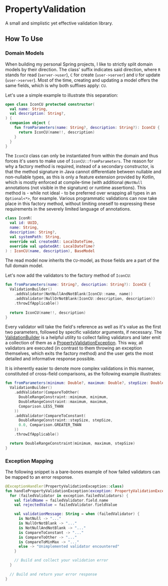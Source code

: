 <!-- This file is rendered by https://github.com/BlvckBytes/readme_helper -->

# PropertyValidation

A small and simplistic yet effective validation library.

<!-- #toc -->

## How To Use

### Domain Models

When building my personal Spring projects, I like to strictly split domain models by their direction. The class' suffix indicates said direction, where `R` stands for read (`server->user`), `C` for create (`user->server`) and `U` for update (`user->server`). Most of the time, creating and updating a model offers the same fields, which is why both suffixes apply: `CU`.

Let's use a simple example to illustrate this separation:

```kotlin
open class IconCU protected constructor(
  val name: String,
  val description: String?,
) {
  companion object {
    fun fromParameters(name: String?, description: String?): IconCU {
      return IconCU(name!!, description)
    }
  }
}
```

The `IconCU` class can only be instantiated from within the domain and thus forces it's users to make use of `IconCU::fromParameters`. The reason for why a factory method is required, instead of a secondary constructor, is that the method signature in Java cannot differentiate between nullable and non-nullable types, as this is only a feature extension provided by Kotlin, which is mostly enforced at compile-time (with additional `@NotNull` annotations (not visible in the signature) or runtime assertions). This method is - while not ideal - to be preferred over wrapping all types in an `Optional<*>`, for example. Various programmatic validations can now take place in this factory method, without limiting oneself to expressing these requirements in the severely limited language of annotations.

```kotlin
class IconR(
  val id: UUID,
  name: String,
  description: String?,
  val systemPath: String,
  override val createdAt: LocalDateTime,
  override val updatedAt: LocalDateTime?
) : IconCU(name, description), BaseModel
```

The read model now inherits the `CU`-model, as those fields are a part of the full domain model.

Let's now add the validators to the factory method of `IconCU`:

```kotlin
fun fromParameters(name: String?, description: String?): IconCU {
  ValidationBuilder()
    .addValidator(NotNullAndNotBlank(IconCU::name, name))
    .addValidator(NullOrNotBlank(IconCU::description, description))
    .throwIfApplicable()
  
  return IconCU(name!!, description)
}
```

Every validator will take the field's reference as well as it's value as the first two parameters, followed by specific validator arguments, if necessary. The [ValidationBuilder](src/main/kotlin/me/blvckbytes/propertyvalidation/ValidationBuilder.kt) is a helpful utility to collect failing validators and later emit a collection of them as a [PropertyValidationException](src/main/kotlin/me/blvckbytes/propertyvalidation/PropertyValidationException.kt). This way, all validators are executed (in contrast to them throwing an exception themselves, which exits the factory method) and the user gets the most detailed and informative response possible.

It is inherently easier to denote more complex validations in this manner, constituted of cross-field comparisons, as the following example illustrates:

```kotlin
fun fromParameters(minimum: Double?, maximum: Double?, stepSize: Double?): DoubleRangeConstraint {
  ValidationBuilder()
    .addValidator(CompareToOther(
      DoubleRangeConstraint::minimum, minimum,
      DoubleRangeConstraint::maximum, maximum,
      Comparison.LESS_THAN
    ))
    .addValidator(CompareToConstant(
      DoubleRangeConstraint::stepSize, stepSize,
      0.0, Comparison.GREATER_THAN
    ))
    .throwIfApplicable()

  return DoubleRangeConstraint(minimum, maximum, stepSize)
}
```

### Exception Mapping

The following snippet is a bare-bones example of how failed validators can be mapped to an error response.

```kotlin
@ExceptionHandler(PropertyValidationException::class)
fun handlePropertyValidationException(exception: PropertyValidationException): ResponseEntity<Any> {
  for (failedValidator in exception.failedValidators) {
    val fieldName = failedValidator.field.name
    val rejectedValue = failedValidator.fieldValue

    val validationMessage: String = when (failedValidator) {
      is NotNull -> "..."
      is NullOrNotBlank -> "..."
      is NotNullAndNotBlank -> "..."
      is CompareToConstant -> "..."
      is CompareToOther -> "..."
      is CompareToMinMax -> "..."
      else -> "Unimplemented validator encountered"
    }

    // Build and collect your validation error
  }
  
  // Build and return your error response
}
```